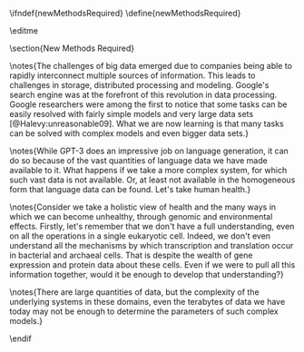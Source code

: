 \ifndef{newMethodsRequired}
\define{newMethodsRequired}

\editme 

\section{New Methods Required}

\notes{The challenges of big data emerged due to companies being able
to rapidly interconnect multiple sources of information. This leads to
challenges in storage, distributed processing and modeling. Google's
search engine was at the forefront of this revolution in data
processing. Google researchers were among the first to notice that
some tasks can be easily resolved with fairly simple models and very
large data sets [@Halevy:unreasonable09]. What we are now learning is
that many tasks can be solved with complex models and even bigger data
sets.}

\notes{While GPT-3 does an impressive job on language generation, it
can do so because of the vast quantities of language data we have made
available to it. What happens if we take a more complex system, for
which such vast data is not available. Or, at least not available in
the homogeneous form that language data can be found. Let's take human
health.}

\notes{Consider we take a holistic view of health and the many ways in
which we can become unhealthy, through genomic and environmental
effects. Firstly, let's remember that we don't have a full
understanding, even on all the operations in a single eukaryotic
cell. Indeed, we don't even understand all the mechanisms by which
transcription and translation occur in bacterial and archaeal
cells. That is despite the wealth of gene expression and protein data
about these cells. Even if we were to pull all this information
together, would it be enough to develop that understanding?}

\notes{There are large quantities of data, but the complexity of the underlying 
systems in these domains, even the terabytes of data we have today may not be enough to determine the parameters of
such complex models.}

\endif
